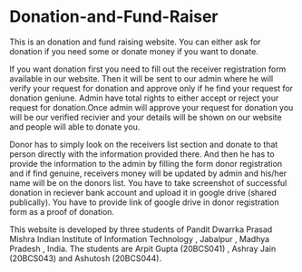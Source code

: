 # Donation-and-Fund-Raiser

This is an donation and fund raising website. You can either ask for donation if you need some or donate money if you want to donate.

If you want donation first you need to fill out the receiver registration form available in our website. Then it will be sent to our admin where he will verify your request for donation and approve only if he find your request for donation geniune. Admin have total rights to either accept or reject your request for donation.Once admin will approve your request for donation you will be our verified recivier and your details will be shown on our website and people will able to donate you.

Donor has to simply look on the receivers list section and donate to that person directly with the information provided there. And then he has to provide the information to the admin by filling the form donor registration and if find genuine, receivers money will be updated by admin and his/her name will be on the donors list. You have to take screenshot of successful donation in reciever bank account and upload it in google drive (shared publically). You have to provide link of google drive in donor registration form as a proof of donation.

This website is developed by three students of Pandit Dwarrka Prasad Mishra Indian Institute of Information Technology , Jabalpur , Madhya Pradesh , India. The students are Arpit Gupta (20BCS041) , Ashray Jain (20BCS043) and Ashutosh (20BCS044).

